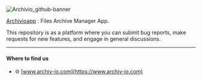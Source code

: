 ![Archivio_github-banner](https://user-images.githubusercontent.com/130581829/233871771-90c0d646-1fe2-4be1-b68b-9ac554e320f6.png)

[Archivioapp](https://www.archivioapp.net) : Files Archive Manager App.

This repository is as a platform where you can submit bug reports, make requests for new features, and engage in general discussions.

---

#### Where to find us
- :globe_with_meridians: [www.archiv-io.com](https://www.archiv-io.com)
